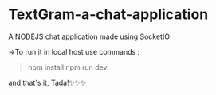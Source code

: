 # TextGram-a-chat-application
A NODEJS chat application made using SocketIO

=>To run it in local host use commands :
>npm install
>npm run dev

and that's it, Tada!✨✨✨
